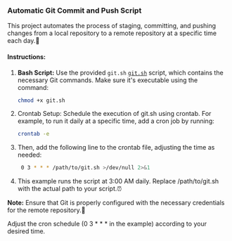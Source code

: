 ### Automatic Git Commit and Push Script

This project automates the process of staging, committing, and pushing changes from a local repository to a remote repository at a specific time each day.🔄

#### Instructions:

1. **Bash Script:** Use the provided `git.sh` [`git.sh`]([link-to-git.sh](https://github.com/Chedvihas/AutoGit/blob/main/git.sh)) script, which contains the necessary Git commands. Make sure it's executable using the command:
   ```bash
   chmod +x git.sh

2. Crontab Setup: Schedule the execution of git.sh using crontab. For example, to run it daily at a specific time, add a cron job by running:
   ```bash
   crontab -e

3. Then, add the following line to the crontab file, adjusting the time as needed:
   ```bash
    0 3 * * * /path/to/git.sh >/dev/null 2>&1

4. This example runs the script at 3:00 AM daily. Replace /path/to/git.sh with the actual path to your script.⏰
   
**Note:**
Ensure that Git is properly configured with the necessary credentials for the remote repository.🔑

Adjust the cron schedule (0 3 * * * in the example) according to your desired time.
